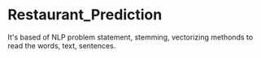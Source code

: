 # Restaurant_Prediction
It's based of NLP problem statement, stemming, vectorizing methonds to read the words, text, sentences.
